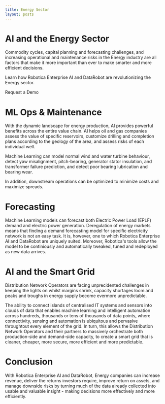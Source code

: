 ```yaml
---
title: Energy Sector
layout: posts
---
```


# AI and the Energy Sector

Commodity cycles, capital planning and forecasting challenges, and increasing operational and maintenance risks in the Energy industry are all factors that make it more important than ever to make smarter and more efficient decisions. 

Learn how Robotica Enterprise AI and DataRobot are revolutionizing the Energy sector.

Request a Demo

# ML Ops & Maintenance

With the dynamic landscape for energy production, AI provides powerful benefits across the entire value chain. AI helps oil and gas companies assess the value of specific reservoirs, customize drilling and completion plans according to the geology of the area, and assess risks of each individual well.

Machine Learning can model normal wind and water turbine behaviour, detect yaw misalignment, pitch-bearing, generator stator insulation, and transformer failure prediction, and detect poor bearing lubrication and bearing wear.

In addition, downstream operations can be optimized to minimize costs and maximize spreads.

# Forecasting

Machine Learning models can forecast both Electric Power Load (EPLF) demand and electric power generation. Deregulation of energy markets means that finding a demand forecasting model for specific electricity network is not an easy task.  It is, however, one to which Robotica Enterprise AI and DataRobot are uniquely suited.  Moreover, Robotica's tools allow the model to be continiously and automatically tweaked, tuned and redeployed as new data arrives.

# AI and the Smart Grid

Distribution Network Operators are facing unprecidented challenges in keeping the lights on whilst margins shrink, capacity shortages loom and peaks and troughs in energy supply become evermore unpredictable.

The ability to connect islands of centralised IT systems and sensors into clouds of data that enables machine learning and intelligent automation across hundreds, thousands or tens of thousands of data points, where connectivity, sensing and automation is ubiquitous and pervasive throughtout every element of the grid.  In turn, this allows the Distribution Network Operators and their partners to massively orchestrate both production-side and demand-side capacity, to create a smart grid that is cleaner, cheaper, more secure, more efficient and more predictable.

# Conclusion

With Robotica Enterprise AI and DataRobot, Energy companies can increase revenue, deliver the returns investors require, improve return on assets, and manage downside risks by turning much of the data already collected into usable and valuable insight - making decisions more effectively and more efficiently.
